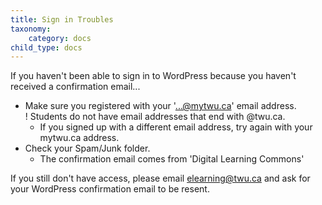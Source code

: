 ```yaml
---
title: Sign in Troubles
taxonomy:
    category: docs
child_type: docs
---
```


If you haven't been able to sign in to WordPress because you haven't received a confirmation email...

- Make sure you registered with your '...@mytwu.ca' email address.  
  ! Students do not have email addresses that end with @twu.ca.
  - If you signed up with a different email address, try again with your mytwu.ca address.
- Check your Spam/Junk folder.
  - The confirmation email comes from 'Digital Learning Commons'

If you still don't have access, please email elearning@twu.ca and ask for your WordPress confirmation email to be resent.
